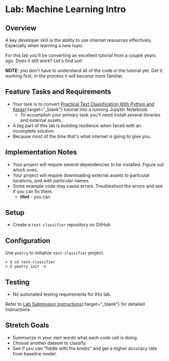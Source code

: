 # Lab: Machine Learning Intro

## Overview

A key developer skill is the ability to use internet resources effectively. Especially when learning a new topic.

For this lab you'll be converting an excellent tutorial from a couple years ago. Does it still work? Let's find out!

**NOTE**: you don't have to understand all of the code in the tutorial yet. Get it working first, in the process it will become more familiar.

## Feature Tasks and Requirements

- Your task is to convert [Practical Text Classification With Python and Keras](https://realpython.com/python-keras-text-classification/){:target="_blank"} tutorial into a running Jupyter Notebook.
  - To accomplish your primary task you'll need install several libraries and external assets.
- A big part of this lab is building resilience when faced with an incomplete solution.
- Because most of the time that's what internet is going to give you.

## Implementation Notes

- Your project will require several dependencies to be installed. Figure out which ones.
- Your project will require downloading external assets to particular locations, and with particular names.
- Some example code may cause errors. Troubleshoot the errors and see if you can fix them.
  - **Hint** - you can

## Setup

- Create a `text-classifier` repository on GitHub

## Configuration

Use `poetry` to initialize `text-classifier` project.

```console
> $ cd text-classifier
> $ poetry init -n
```

## Testing

- No automated testing requirements for this lab.

Refer to [Lab Submission Instructions](../../../reference/submission-instructions/labs/){:target="_blank"} for detailed instructions.

## Stretch Goals

- Summarize in your own words what each code cell is doing.
- Choose another dataset to classify.
- See if you can "fiddle with the knobs" and get a higher accuracy rate from baseline model.
